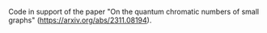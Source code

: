 Code in support of the paper "On the quantum chromatic numbers of small graphs" (https://arxiv.org/abs/2311.08194). 
